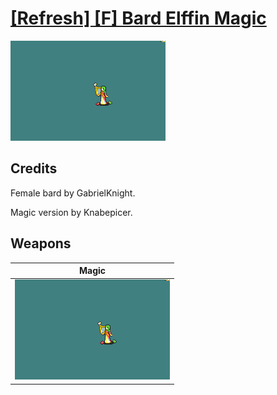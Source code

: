# [\[Refresh\] \[F\] Bard Elffin Magic](./)

<img src="./6.%20Magic/Magic_000.png" alt="[Refresh] [F] Bard Elffin Magic standing" />

## Credits

Female bard by GabrielKnight.

Magic version by Knabepicer.

## Weapons


|Magic |
|  :---: |
| <img alt="Magic animation" src="./6.%20Magic/Magic.gif" /> |
